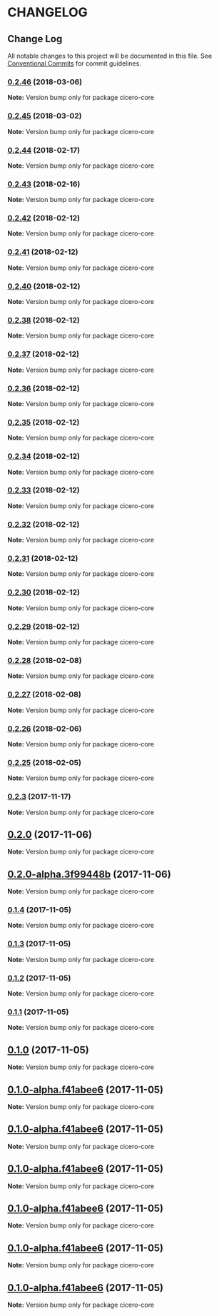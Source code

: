 # CHANGELOG

## Change Log

All notable changes to this project will be documented in this file. See [Conventional Commits](https://conventionalcommits.org) for commit guidelines.

### [0.2.46](https://github.com/accordproject/cicero/compare/v0.2.45...v0.2.46) \(2018-03-06\)

**Note:** Version bump only for package cicero-core

### [0.2.45](https://github.com/accordproject/cicero/compare/v0.2.44...v0.2.45) \(2018-03-02\)

**Note:** Version bump only for package cicero-core

### [0.2.44](https://github.com/accordproject/cicero/compare/v0.2.43...v0.2.44) \(2018-02-17\)

**Note:** Version bump only for package cicero-core

### [0.2.43](https://github.com/accordproject/cicero/compare/v0.2.42...v0.2.43) \(2018-02-16\)

**Note:** Version bump only for package cicero-core

### [0.2.42](https://github.com/accordproject/cicero/compare/v0.2.41...v0.2.42) \(2018-02-12\)

**Note:** Version bump only for package cicero-core

### [0.2.41](https://github.com/accordproject/cicero/compare/v0.2.40...v0.2.41) \(2018-02-12\)

**Note:** Version bump only for package cicero-core

### [0.2.40](https://github.com/accordproject/cicero/compare/v0.2.38...v0.2.40) \(2018-02-12\)

**Note:** Version bump only for package cicero-core

### [0.2.38](https://github.com/accordproject/cicero/compare/v0.2.37...v0.2.38) \(2018-02-12\)

**Note:** Version bump only for package cicero-core

### [0.2.37](https://github.com/accordproject/cicero/compare/v0.2.36...v0.2.37) \(2018-02-12\)

**Note:** Version bump only for package cicero-core

### [0.2.36](https://github.com/accordproject/cicero/compare/v0.2.35...v0.2.36) \(2018-02-12\)

**Note:** Version bump only for package cicero-core

### [0.2.35](https://github.com/accordproject/cicero/compare/v0.2.34...v0.2.35) \(2018-02-12\)

**Note:** Version bump only for package cicero-core

### [0.2.34](https://github.com/accordproject/cicero/compare/v0.2.33...v0.2.34) \(2018-02-12\)

**Note:** Version bump only for package cicero-core

### [0.2.33](https://github.com/accordproject/cicero/compare/v0.2.32...v0.2.33) \(2018-02-12\)

**Note:** Version bump only for package cicero-core

### [0.2.32](https://github.com/accordproject/cicero/compare/v0.2.31...v0.2.32) \(2018-02-12\)

**Note:** Version bump only for package cicero-core

### [0.2.31](https://github.com/accordproject/cicero/compare/v0.2.30...v0.2.31) \(2018-02-12\)

**Note:** Version bump only for package cicero-core

### [0.2.30](https://github.com/accordproject/cicero/compare/v0.2.29...v0.2.30) \(2018-02-12\)

**Note:** Version bump only for package cicero-core

### [0.2.29](https://github.com/accordproject/cicero/compare/v0.2.28...v0.2.29) \(2018-02-12\)

**Note:** Version bump only for package cicero-core

### [0.2.28](https://github.com/accordproject/cicero/compare/v0.2.27...v0.2.28) \(2018-02-08\)

**Note:** Version bump only for package cicero-core

### [0.2.27](https://github.com/accordproject/cicero/compare/v0.2.26...v0.2.27) \(2018-02-08\)

**Note:** Version bump only for package cicero-core

### [0.2.26](https://github.com/accordproject/cicero/compare/v0.2.25...v0.2.26) \(2018-02-06\)

**Note:** Version bump only for package cicero-core

### [0.2.25](https://github.com/accordproject/cicero/compare/v0.2.24...v0.2.25) \(2018-02-05\)

**Note:** Version bump only for package cicero-core

### [0.2.3](https://github.com/accordproject/cicero/compare/v0.2.2...v0.2.3) \(2017-11-17\)

**Note:** Version bump only for package cicero-core

## [0.2.0](https://github.com/accordproject/cicero/compare/0.1.5...0.2.0) \(2017-11-06\)

**Note:** Version bump only for package cicero-core

## [0.2.0-alpha.3f99448b](https://github.com/accordproject/cicero/compare/0.1.5...0.2.0-alpha.3f99448b) \(2017-11-06\)

**Note:** Version bump only for package cicero-core

### [0.1.4](https://github.com/accordproject/cicero/compare/v0.1.3...v0.1.4) \(2017-11-05\)

**Note:** Version bump only for package cicero-core

### [0.1.3](https://github.com/accordproject/cicero/compare/v0.1.2...v0.1.3) \(2017-11-05\)

**Note:** Version bump only for package cicero-core

### [0.1.2](https://github.com/accordproject/cicero/compare/v0.1.1...v0.1.2) \(2017-11-05\)

**Note:** Version bump only for package cicero-core

### [0.1.1](https://github.com/accordproject/cicero/compare/v0.1.0...v0.1.1) \(2017-11-05\)

**Note:** Version bump only for package cicero-core

## [0.1.0](https://github.com/accordproject/cicero/compare/v0.0.18...v0.1.0) \(2017-11-05\)

**Note:** Version bump only for package cicero-core

## [0.1.0-alpha.f41abee6](https://github.com/accordproject/cicero/compare/v0.0.18...v0.1.0-alpha.f41abee6) \(2017-11-05\)

**Note:** Version bump only for package cicero-core

## [0.1.0-alpha.f41abee6](https://github.com/accordproject/cicero/compare/v0.0.18...v0.1.0-alpha.f41abee6) \(2017-11-05\)

**Note:** Version bump only for package cicero-core

## [0.1.0-alpha.f41abee6](https://github.com/accordproject/cicero/compare/v0.0.18...v0.1.0-alpha.f41abee6) \(2017-11-05\)

**Note:** Version bump only for package cicero-core

## [0.1.0-alpha.f41abee6](https://github.com/accordproject/cicero/compare/v0.0.18...v0.1.0-alpha.f41abee6) \(2017-11-05\)

**Note:** Version bump only for package cicero-core

## [0.1.0-alpha.f41abee6](https://github.com/accordproject/cicero/compare/v0.0.18...v0.1.0-alpha.f41abee6) \(2017-11-05\)

**Note:** Version bump only for package cicero-core

## [0.1.0-alpha.f41abee6](https://github.com/accordproject/cicero/compare/v0.0.18...v0.1.0-alpha.f41abee6) \(2017-11-05\)

**Note:** Version bump only for package cicero-core

